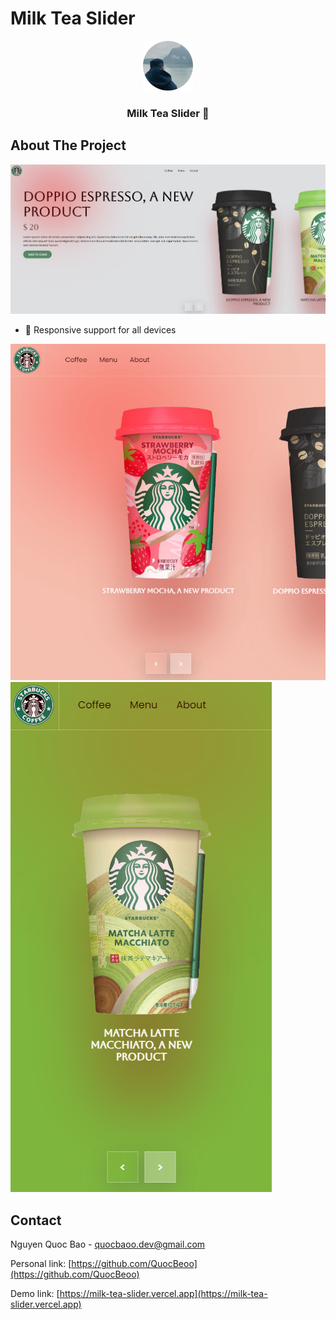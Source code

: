 # Milk Tea Slider

<!-- PROJECT LOGO -->
<div align="center">
  <a href="https://milk-tea-slider.vercel.app">
    <img src="public/app_logo.svg" alt="Logo" width="80" height="80">
  </a>

  <h3 align="center">Milk Tea Slider 🥤</h3>
</div>

<!-- ABOUT THE PROJECT -->
## About The Project

[![Product Name Screen Shot][my-page-screenshot]](https://milk-tea-slider.vercel.app)

* 📱 Responsive support for all devices
  
[![Page Record Screen Shot][resp-tablet-screenshot]](https://milk-tea-slider.vercel.app)
[![Page Home Screen Shot][resp-ip-screenshot]](https://milk-tea-slider.vercel.app)


<!-- CONTACT -->
## Contact

Nguyen Quoc Bao - quocbaoo.dev@gmail.com

Personal link: [https://github.com/QuocBeoo](https://github.com/QuocBeoo)

Demo link: [https://milk-tea-slider.vercel.app](https://milk-tea-slider.vercel.app)


<!-- MARKDOWN LINKS & IMAGES -->
[my-page-screenshot]: public/screenshot/my_page.png
[resp-tablet-screenshot]: public/screenshot/resp_tablet.png
[resp-ip-screenshot]: public/screenshot/resp_ip.png
